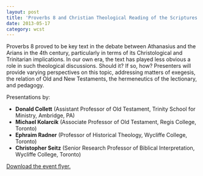 ```yaml
---
layout: post
title: 'Proverbs 8 and Christian Theological Reading of the Scriptures (WCST Colloquium)'
date: 2013-05-17
category: wcst
---
```


Proverbs 8 proved to be key text in the debate between Athanasius and the Arians in the 4th century, particularly in terms of its Christological and Trinitarian implications. In our own era, the text has played less obvious a role in such theological discussions. Should it? If so, how? Presenters will provide varying perspectives on this topic, addressing matters of exegesis, the relation of Old and New Testaments, the hermeneutics of the lectionary, and pedagogy.

Presentations by:

* **Donald Collett** (Assistant Professor of Old Testament, Trinity School for Ministry, Ambridge, PA)
* **Michael Kolarcik** (Associate Professor of Old Testament, Regis College, Toronto)
* **Ephraim Radner** (Professor of Historical Theology, Wycliffe College, Toronto)
* **Christopher Seitz** (Senior Research Professor of Biblical Interpretation, Wycliffe College, Toronto)

[Download the event flyer.](/img/wcst/WCST-2013-Spring.pdf)